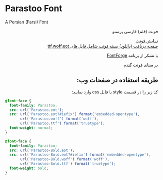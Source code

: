 <h1 id="parastoo-font">Parastoo Font</h1>
<p>A Persian (Farsi) Font</p>
<p dir="rtl">فونت (قلم) فارسی پرستو</p>
<p dir="rtl">
<a href="http://rastikerdar.github.io/parastoo-font/">نمایش فونت</a> <br />
<a href="https://github.com/rastikerdar/parastoo-font/releases">صفحه دریافت (دانلود) بسته فونت شامل فایل های ttf,woff,eot</a> <br />
</p>
<p dir="rtl">با تشکر از برنامه <a href="https://fontforge.github.io">FontForge</a></p>
<p dir="rtl">بر مبنای فونت <a href="http://rastikerdar.github.io/gandom-font/" dir="rtl">گندم</a></p>
<h2 id="-" dir="rtl">طریقه استفاده در صفحات وب:</h2>
<div lang="fa" dir="rtl">
کد زیر را در قسمت style یا فایل css وارد نمایید:
</div>


```css
@font-face {
  font-family: Parastoo;
  src: url('Parastoo.eot');
  src: url('Parastoo.eot?#iefix') format('embedded-opentype'),
       url('Parastoo.woff') format('woff'),
       url('Parastoo.ttf') format('truetype');
  font-weight: normal;
}

@font-face {
  font-family: Parastoo;
  src: url('Parastoo-Bold.eot');
  src: url('Parastoo-Bold.eot?#iefix') format('embedded-opentype'),
       url('Parastoo-Bold.woff') format('woff'),
       url('Parastoo-Bold.ttf') format('truetype');
  font-weight: bold;
}
```
